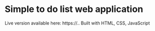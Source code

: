 # Simple to do list web application
 Live version available here: https://..  Built with HTML, CSS, JavaScript
